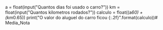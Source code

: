 a = float(input("Quantos dias foi usado o carro?"))
km = float(input("Quantos kilometros rodados?"))
calculo = float((a*60) + (km*0.65))
print("O valor do aluguel do carro ficou {:.2f}".format(calculo))# Media_Nota
